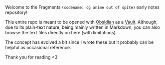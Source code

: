 Welcome to the Fragments `(codename: cg anime out of spite)` early notes repository!

This entire repo is meant to be opened with [Obsidian](https://obsidian.md/) as a [Vault](https://help.obsidian.md/Getting+started/Create+a+vault). Although, due to its plain-text nature, being mainly written in Markdown, you can also browse the text files directly on here (with limitations).

The concept has evolved a bit since I wrote these but it probably can be helpful as occasional reference.

Thank you for reading <3